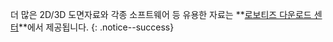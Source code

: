
더 많은 2D/3D 도면자료와 각종 소프트웨어 등 유용한 자료는 **[로보티즈 다운로드 센터](http://www.robotis.com/service/downloadpage.php?ca_id=70)**에서 제공됩니다.
{: .notice--success}
